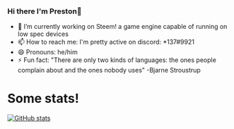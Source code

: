### Hi there I'm Preston👋 

<!-- - 🌱 I’m currently learning ... 
- 👯 I’m looking to collaborate on ...
- 🤔 I’m looking for help with ...
- 💬 Ask me about ...
- -->
- 🔭 I’m currently working on Steem! a game engine capable of running on low spec devices 
- 📫 How to reach me: I'm pretty active on discord: *137#9921
- 😄 Pronouns: he/him
- ⚡ Fun fact: "There are only two kinds of languages: the ones people complain about and the ones nobody uses" -Bjarne Stroustrup

# Some stats!
[![GitHub stats](https://github-readme-stats.vercel.app/api?username=prestonf136)](https://github.com/anuraghazra/github-readme-stats)
